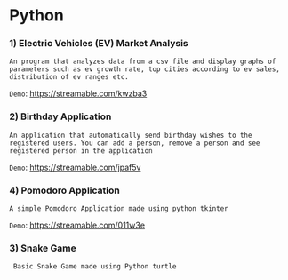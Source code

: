 # Python

### 1) Electric Vehicles (EV) Market Analysis
`An program that analyzes data from a csv file and display graphs of parameters such as ev growth rate, top cities according to ev sales, distribution of ev ranges etc.`

`Demo`: https://streamable.com/kwzba3
  
### 2) Birthday Application
`An application that automatically send birthday wishes to the registered users. You can add a person, remove a person and see registered person in the application`

`Demo`: https://streamable.com/jpaf5v

### 4) Pomodoro Application
`A simple Pomodoro Application made using python tkinter`

`Demo`: https://streamable.com/011w3e

### 3) Snake Game
` Basic Snake Game made using Python turtle`
